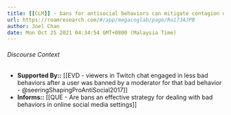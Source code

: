 ```yaml
---
title: [[CLM]] - bans for antisocial behaviors can mitigate contagion of those behaviors to other users via norm-setting
url: https://roamresearch.com/#/app/megacoglab/page/Ro17JAJPB
author: Joel Chan
date: Mon Oct 25 2021 04:34:54 GMT+0800 (Malaysia Time)
---
```




###### Discourse Context

- **Supported By::** [[EVD - viewers in Twitch chat engaged in less bad behaviors after a user was banned by a moderator for that bad behavior - @seeringShapingProAntiSocial2017]]
- **Informs::** [[QUE - Are bans an effective strategy for dealing with bad behaviors in online social media settings]]
